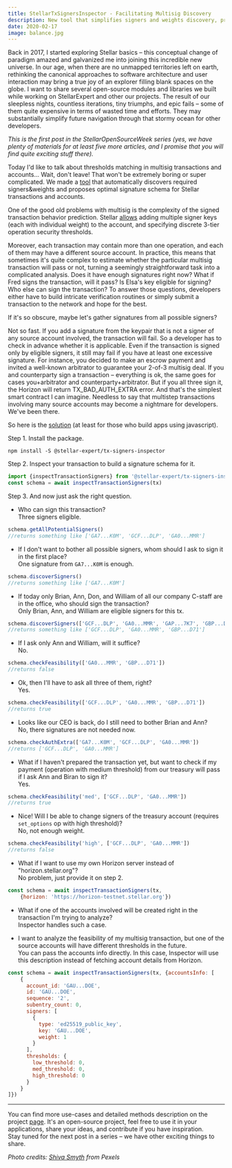 ```yaml
---
title: StellarTxSignersInspector - Facilitating Multisig Discovery
description: New tool that simplifies signers and weights discovery, providing an optimal signature schema for Stellar transactions and accounts. 
date: 2020-02-17
image: balance.jpg 
---
```


Back in 2017, I started exploring Stellar basics – this conceptual change of
paradigm amazed and galvanized me into joining this incredible new universe.
In our age, when there are no unmapped territories left on earth, rethinking
the canonical approaches to software architecture and user interaction may
bring a true joy of an explorer filling blank spaces on the globe. I want to
share several open-source modules and libraries we built while working on 
StellarExpert and other our projects. The result of our sleepless nights,
countless iterations, tiny triumphs, and epic fails – some of them quite
expensive in terms of wasted time and efforts. They may substantially simplify
future navigation through that stormy ocean for other developers. 

*This is the first post in the StellarOpenSourceWeek series (yes, we have plenty
of materials for at least five more articles, and I promise that you will find
quite exciting stuff there).*

Today I'd like to talk about thresholds matching in multisig transactions and
accounts... Wait, don't leave! That won't be extremely boring or super
complicated. We made a [tool](https://github.com/stellar-expert/stellar-tx-signers-inspector)
that automatically discovers required signers&weights and proposes optimal
signature schema for Stellar transactions and accounts.

One of the good old problems with multisig is the complexity of the signed
transaction behavior prediction. Stellar [allows](https://www.stellar.org/developers/guides/concepts/multi-sig.html)
adding multiple signer keys (each with individual weight) to the account,
and specifying discrete 3-tier operation security thresholds.

Moreover, each transaction may contain more than one operation, and each of
them may have a different source account. In practice, this means that sometimes
it's quite complex to estimate whether the particular multisig transaction will
pass or not, turning a seemingly straightforward task into a complicated
analysis. Does it have enough signatures right now? What if Fred signs the
transaction, will it pass? Is Elsa's key eligible for signing? Who else can sign
the transaction? To answer those questions, developers either have to build
intricate verification routines or simply submit a transaction to the network
and hope for the best.

If it's so obscure, maybe let's gather signatures from all possible signers?

Not so fast. If you add a signature from the keypair that is not a signer of
any source account involved, the transaction will fail. So a developer has to
check in advance whether it is applicable. Even if the transaction is signed
only by eligible signers, it still may fail if you have at least one excessive
signature. For instance, you decided to make an escrow payment and invited a
well-known arbitrator to guarantee your 2-of-3 multisig deal. If you and
counterparty sign a transaction – everything is ok, the same goes for cases
you+arbitrator and counterparty+arbitrator. But if you all three sign it,
the Horizon will return TX_BAD_AUTH_EXTRA error. And that's the simplest smart
contract I can imagine. Needless to say that multistep transactions involving
many source accounts may become a nightmare for developers. We've been there. 

So here is the [solution](https://github.com/stellar-expert/stellar-tx-signers-inspector)
(at least for those who build apps using javascript).

Step 1. Install the package.

```
npm install -S @stellar-expert/tx-signers-inspector
```

Step 2. Inspect your transaction to build a signature schema for it.

```js
import {inspectTransactionSigners} from '@stellar-expert/tx-signers-inspector'
const schema = await inspectTransactionSigners(tx)
```

Step 3. And now just ask the right question.

- Who can sign this transaction?  
Three signers eligible.

```js
schema.getAllPotentialSigners()
//returns something like ['GA7...K0M', 'GCF...DLP', 'GA0...MMR']
```

- If I don't want to bother all possible signers, whom should I ask to sign it
in the first place?  
One signature from `GA7...K0M` is enough.

```js
schema.discoverSigners()
//returns something like ['GA7...K0M']
```

- If today only Brian, Ann, Don, and William of all our company C-staff are in
the office, who should sign the transaction?  
Only Brian, Ann, and William are eligible signers for this tx.

```js
schema.discoverSigners(['GCF...DLP', 'GA0...MMR', 'GAP...7K7', 'GBP...D71'])
//returns something like ['GCF...DLP', 'GA0...MMR', 'GBP...D71']
```

- If I ask only Ann and William, will it suffice?  
No.

```js
schema.checkFeasibility(['GA0...MMR', 'GBP...D71'])
//returns false
```

- Ok, then I'll have to ask all three of them, right?  
Yes.

```js
schema.checkFeasibility(['GCF...DLP', 'GA0...MMR', 'GBP...D71'])
//returns true
```

- Looks like our CEO is back, do I still need to bother Brian and Ann?  
No, there signatures are not needed now.

```js
schema.checkAuthExtra(['GA7...K0M', 'GCF...DLP', 'GA0...MMR'])
//returns ['GCF...DLP', 'GA0...MMR']
```

- What if I haven't prepared the transaction yet, but want to check if my
payment (operation with medium threshold) from our treasury will pass if I
ask Ann and Biran to sign it?  
Yes.

```js
schema.checkFeasibility('med', ['GCF...DLP', 'GA0...MMR'])
//returns true
```

- Nice! Will I be able to change signers of the treasury account (requires
`set_options` op with high threshold)?  
No, not enough weight.

```js
schema.checkFeasibility('high', ['GCF...DLP', 'GA0...MMR'])
//returns false
```

- What if I want to use my own Horizon server instead of "horizon.stellar.org"?  
No problem, just provide it on step 2.

```js
const schema = await inspectTransactionSigners(tx, 
    {horizon: 'https://horizon-testnet.stellar.org'})
```

- What if one of the accounts involved will be created right in the transaction
I'm trying to analyze?  
Inspector handles such a case.

- I want to analyze the feasibility of my multisig transaction, but one of the
source accounts will have different thresholds in the future.  
You can pass the accounts info directly. In this case, Inspector will use this
description instead of fetching account details from Horizon.

```js
const schema = await inspectTransactionSigners(tx, {accountsInfo: [
    {
      account_id: 'GAU...DOE',
      id: 'GAU...DOE',
      sequence: '2',
      subentry_count: 0,
      signers: [
        {
          type: 'ed25519_public_key',
          key: 'GAU...DOE',
          weight: 1
        }
      ],
      thresholds: {
        low_threshold: 0,
        med_threshold: 0,
        high_threshold: 0
      }
    }
]})
```

---

 
You can find more use-cases and detailed methods description on the project
[page](https://github.com/stellar-expert/stellar-tx-signers-inspector).
It's an open-source project, feel free to use it in your applications, share
your ideas, and contribute if you have inspiration.  
Stay tuned for the next post in a series – we have other exciting things to share.

*Photo credits: [Shiva Smyth](https://www.pexels.com/@shiva-smyth-394854) from Pexels*